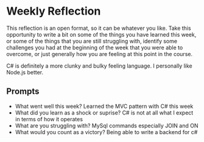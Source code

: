 # Weekly Reflection
This reflection is an open format, so it can be whatever you like. Take this opportunity to write a bit on some of the things you have learned this week, or some of the things that you are still struggling with, identify some challenges you had at the beginning of the week that you were able to overcome, or just generally how you are feeling at this point in the course.

C# is definitely a more clunky and bulky feeling language. I personally like Node.js better. 

## Prompts
- What went well this week?
Learned the MVC pattern with C# this week
- What did you learn as a shock or suprise?
C# is not at all what I expect in terms of how it operates
- What are you struggling with?
MySql commands especially JOIN and ON
- What would you count as a victory?
Being able to write a backend for c#